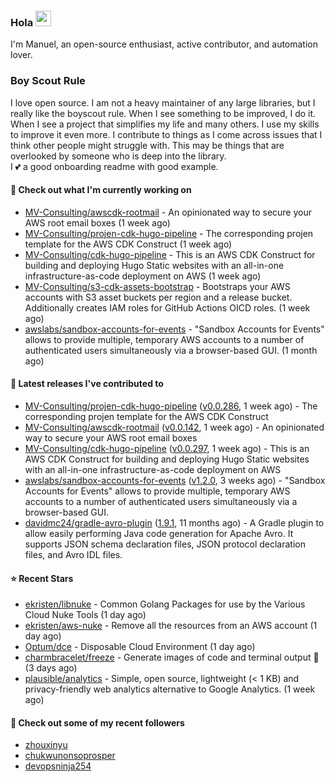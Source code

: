 ### Hola <img src="https://media.giphy.com/media/hvRJCLFzcasrR4ia7z/giphy.gif" width="25px">

I'm Manuel, an open-source enthusiast, active contributor, and automation lover.

### Boy Scout Rule

I love open source. I am not a heavy maintainer of any large libraries, but I really like the boyscout rule. 
When I see something to be improved, I do it. When I see a project
that simplifies my life and many others. I use my skills to improve it even more.
I contribute to things as I come across issues that I think other people might struggle with. 
This may be things that are overlooked by someone who is deep into the library.  
I 💕 a good onboarding readme with good example.



#### 👷 Check out what I'm currently working on

- [MV-Consulting/awscdk-rootmail](https://github.com/MV-Consulting/awscdk-rootmail) - An opinionated way to secure your AWS root email boxes (1 week ago)
- [MV-Consulting/projen-cdk-hugo-pipeline](https://github.com/MV-Consulting/projen-cdk-hugo-pipeline) - The corresponding projen template for the AWS CDK Construct (1 week ago)
- [MV-Consulting/cdk-hugo-pipeline](https://github.com/MV-Consulting/cdk-hugo-pipeline) - This is an AWS CDK Construct for building and deploying Hugo Static websites with an all-in-one infrastructure-as-code deployment on AWS (1 week ago)
- [MV-Consulting/s3-cdk-assets-bootstrap](https://github.com/MV-Consulting/s3-cdk-assets-bootstrap) - Bootstraps your AWS accounts with S3 asset buckets per region and a release bucket. Additionally creates IAM roles for GitHub Actions OICD roles. (1 week ago)
- [awslabs/sandbox-accounts-for-events](https://github.com/awslabs/sandbox-accounts-for-events) - &#34;Sandbox Accounts for Events&#34; allows to provide multiple, temporary AWS accounts to a number of authenticated users simultaneously via a browser-based GUI. (1 month ago)

#### 🔭 Latest releases I've contributed to

- [MV-Consulting/projen-cdk-hugo-pipeline](https://github.com/MV-Consulting/projen-cdk-hugo-pipeline) ([v0.0.286](https://github.com/MV-Consulting/projen-cdk-hugo-pipeline/releases/tag/v0.0.286), 1 week ago) - The corresponding projen template for the AWS CDK Construct
- [MV-Consulting/awscdk-rootmail](https://github.com/MV-Consulting/awscdk-rootmail) ([v0.0.142](https://github.com/MV-Consulting/awscdk-rootmail/releases/tag/v0.0.142), 1 week ago) - An opinionated way to secure your AWS root email boxes
- [MV-Consulting/cdk-hugo-pipeline](https://github.com/MV-Consulting/cdk-hugo-pipeline) ([v0.0.297](https://github.com/MV-Consulting/cdk-hugo-pipeline/releases/tag/v0.0.297), 1 week ago) - This is an AWS CDK Construct for building and deploying Hugo Static websites with an all-in-one infrastructure-as-code deployment on AWS
- [awslabs/sandbox-accounts-for-events](https://github.com/awslabs/sandbox-accounts-for-events) ([v1.2.0](https://github.com/awslabs/sandbox-accounts-for-events/releases/tag/v1.2.0), 3 weeks ago) - &#34;Sandbox Accounts for Events&#34; allows to provide multiple, temporary AWS accounts to a number of authenticated users simultaneously via a browser-based GUI.
- [davidmc24/gradle-avro-plugin](https://github.com/davidmc24/gradle-avro-plugin) ([1.9.1](https://github.com/davidmc24/gradle-avro-plugin/releases/tag/1.9.1), 11 months ago) - A Gradle plugin to allow easily performing Java code generation for Apache Avro. It supports JSON schema declaration files, JSON protocol declaration files, and Avro IDL files.

#### ⭐ Recent Stars

- [ekristen/libnuke](https://github.com/ekristen/libnuke) - Common Golang Packages for use by the Various Cloud Nuke Tools (1 day ago)
- [ekristen/aws-nuke](https://github.com/ekristen/aws-nuke) - Remove all the resources from an AWS account (1 day ago)
- [Optum/dce](https://github.com/Optum/dce) - Disposable Cloud Environment (1 day ago)
- [charmbracelet/freeze](https://github.com/charmbracelet/freeze) - Generate images of code and terminal output 📸 (3 days ago)
- [plausible/analytics](https://github.com/plausible/analytics) - Simple, open source, lightweight (&lt; 1 KB) and privacy-friendly web analytics alternative to Google Analytics. (1 week ago)

#### 👯 Check out some of my recent followers

- [zhouxinyu](https://github.com/zhouxinyu)
- [chukwunonsoprosper](https://github.com/chukwunonsoprosper)
- [devopsninja254](https://github.com/devopsninja254)





